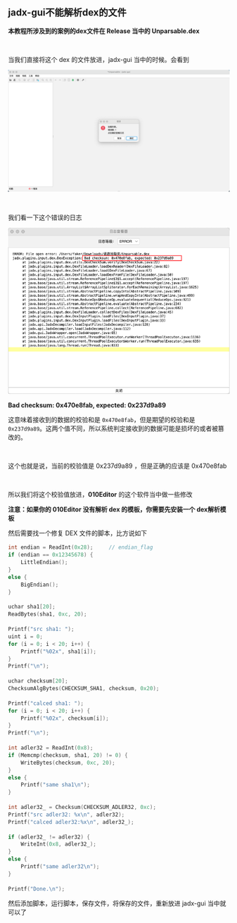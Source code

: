 ## jadx-gui不能解析dex的文件

**本教程所涉及到的案例的dex文件在 Release 当中的 Unparsable.dex** 

​					

当我们直接将这个 dex 的文件放进，jadx-gui 当中的时候。会看到

![image-20230901140936181](./assets/image-20230901140936181.png)

​					

我们看一下这个错误的日志

![image-20230901141016334](./assets/image-20230901141016334.png)

**Bad checksum: 0x470e8fab, expected: 0x237d9a89**						

这意味着接收到的数据的校验和是 `0x470e8fab`，但是期望的校验和是 `0x237d9a89`。这两个值不同，所以系统判定接收到的数据可能是损坏的或者被篡改的。						

​							

这个也就是说，当前的校验值是 0x237d9a89 ，但是正确的应该是 0x470e8fab 

​						

所以我们将这个校验值放进，**010Editor** 的这个软件当中做一些修改

**注意：如果你的 010Editor 没有解析 dex 的模板，你需要先安装一个 dex解析模板** 



然后需要找一个修复 DEX 文件的脚本，比方说如下

```c
int endian = ReadInt(0x28);     // endian_flag
if (endian == 0x12345678) {
    LittleEndian();
}
else {
    BigEndian();
}

uchar sha1[20];
ReadBytes(sha1, 0xc, 20);

Printf("src sha1: ");
uint i = 0;
for (i = 0; i < 20; i++) {
    Printf("%02x", sha1[i]);
}
Printf("\n");

uchar checksum[20];
ChecksumAlgBytes(CHECKSUM_SHA1, checksum, 0x20);

Printf("calced sha1: ");
for (i = 0; i < 20; i++) {
    Printf("%02x", checksum[i]);
}
Printf("\n");

int adler32 = ReadInt(0x8);
if (Memcmp(checksum, sha1, 20) != 0) {
    WriteBytes(checksum, 0xc, 20);
}
else {
    Printf("same sha1\n");
}

int adler32_ = Checksum(CHECKSUM_ADLER32, 0xc);
Printf("src adler32: %x\n", adler32);
Printf("calced adler32:%x\n", adler32_);

if (adler32_ != adler32) {
    WriteInt(0x8, adler32_);
}
else {
    Printf("same adler32\n");
}

Printf("Done.\n");
```

然后添加脚本，运行脚本，保存文件，将保存的文件，重新放进 jadx-gui 当中就可以了